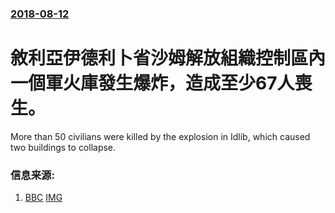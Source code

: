 ### [2018-08-12](/news/2018/08/12/index.md)

##### 
# 敘利亞伊德利卜省沙姆解放組織控制區內一個軍火庫發生爆炸，造成至少67人喪生。 

More than 50 civilians were killed by the explosion in Idlib, which caused two buildings to collapse.


### 信息来源:

1. [BBC](https://www.bbc.co.uk/news/world-middle-east-45162822) [IMG](https://ichef.bbci.co.uk/images/ic/1024x576/p06h8v4q.jpg)
